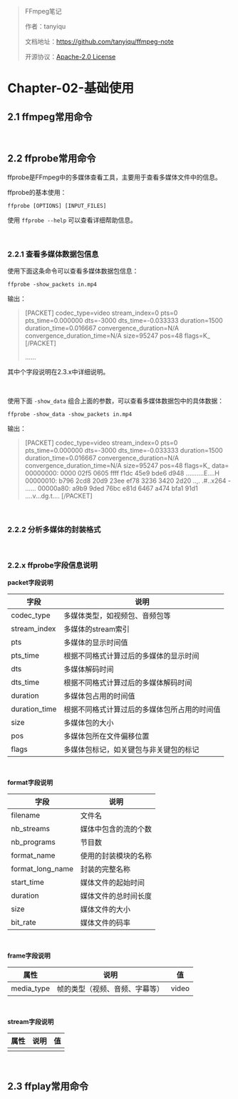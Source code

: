 > FFmpeg笔记
>
> 作者：tanyiqu
>
> 文档地址：https://github.com/tanyiqu/ffmpeg-note
>
> 开源协议：[Apache-2.0 License](https://github.com/tanyiqu/ffmpeg-note/blob/main/LICENSE)

# Chapter-02-基础使用

## 2.1 ffmpeg常用命令



<br>

## 2.2 ffprobe常用命令

ffprobe是FFmpeg中的多媒体查看工具，主要用于查看多媒体文件中的信息。

ffprobe的基本使用：

```shell
ffprobe [OPTIONS] [INPUT_FILES]
```

使用 `ffprobe --help` 可以查看详细帮助信息。

<br>

### 2.2.1 查看多媒体数据包信息

使用下面这条命令可以查看多媒体数据包信息：

`ffprobe -show_packets in.mp4`

输出：

> [PACKET]
> codec_type=video
> stream_index=0
> pts=0
> pts_time=0.000000
> dts=-3000
> dts_time=-0.033333
> duration=1500
> duration_time=0.016667
> convergence_duration=N/A
> convergence_duration_time=N/A
> size=95247
> pos=48
> flags=K_
> [/PACKET]
>
> ......

其中个字段说明在2.3.x中详细说明。

<br>

使用下面 `-show_data` 组合上面的参数，可以查看多媒体数据包中的具体数据：

`ffprobe -show_data -show_packets in.mp4`

输出：

> [PACKET]
> codec_type=video
> stream_index=0
> pts=0
> pts_time=0.000000
> dts=-3000
> dts_time=-0.033333
> duration=1500
> duration_time=0.016667
> convergence_duration=N/A
> convergence_duration_time=N/A
> size=95247
> pos=48
> flags=K_
> data=
> 00000000: 0000 02f5 0605 ffff f1dc 45e9 bde6 d948  ..........E....H
> 00000010: b796 2cd8 20d9 23ee ef78 3236 3420 2d20  ..,. .#..x264 - 
> ......
> 00000a80: a9b9 9ded 76bc e81d 6467 a474 bfa1 91d1  ....v...dg.t....
> [/PACKET]

<br>

### 2.2.2 分析多媒体的封装格式



<br>

### 2.2.x ffprobe字段信息说明

**packet字段说明**

| 字段          | 说明                                         |
| ------------- | -------------------------------------------- |
| codec_type    | 多媒体类型，如视频包、音频包等               |
| stream_index  | 多媒体的stream索引                           |
| pts           | 多媒体的显示时间值                           |
| pts_time      | 根据不同格式计算过后的多媒体的显示时间       |
| dts           | 多媒体解码时间                               |
| dts_time      | 根据不同格式计算过后的多媒体解码时间         |
| duration      | 多媒体包占用的时间值                         |
| duration_time | 根据不同格式计算过后的多媒体包所占用的时间值 |
| size          | 多媒体包的大小                               |
| pos           | 多媒体包所在文件偏移位置                     |
| flags         | 多媒体包标记，如关键包与非关键包的标记       |

<br>

**format字段说明**

| 字段             | 说明                 |
| ---------------- | -------------------- |
| filename         | 文件名               |
| nb_streams       | 媒体中包含的流的个数 |
| nb_programs      | 节目数               |
| format_name      | 使用的封装模块的名称 |
| format_long_name | 封装的完整名称       |
| start_time       | 媒体文件的起始时间   |
| duration         | 媒体文件的总时间长度 |
| size             | 媒体文件的大小       |
| bit_rate         | 媒体文件的码率       |

<br>

**frame字段说明**

| 属性       | 说明                           | 值    |
| ---------- | ------------------------------ | ----- |
| media_type | 帧的类型（视频、音频、字幕等） | video |

<br>

**stream字段说明**

| 属性 | 说明 | 值   |
| ---- | ---- | ---- |
|      |      |      |

<br>

## 2.3 ffplay常用命令



<br>